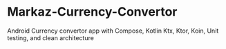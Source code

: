 # Markaz-Currency-Convertor
Android Currency convertor app with Compose, Kotlin Ktx, Ktor, Koin, Unit testing, and clean architecture
